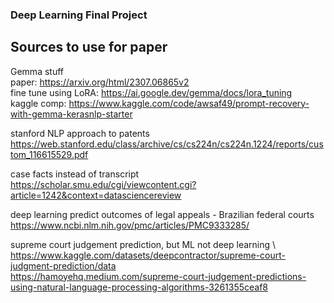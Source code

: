 ### Deep Learning Final Project

## Sources to use for paper
Gemma stuff \
paper: https://arxiv.org/html/2307.06865v2 \
fine tune using LoRA: https://ai.google.dev/gemma/docs/lora_tuning \
kaggle comp: https://www.kaggle.com/code/awsaf49/prompt-recovery-with-gemma-kerasnlp-starter 

stanford NLP approach to patents \
https://web.stanford.edu/class/archive/cs/cs224n/cs224n.1224/reports/custom_116615529.pdf 

case facts instead of transcript \
https://scholar.smu.edu/cgi/viewcontent.cgi?article=1242&context=datasciencereview 

deep learning predict outcomes of legal appeals - Brazilian federal courts \
https://www.ncbi.nlm.nih.gov/pmc/articles/PMC9333285/ 

supreme court judgement prediction, but ML not deep learning \ 
https://www.kaggle.com/datasets/deepcontractor/supreme-court-judgment-prediction/data \
https://hamoyehq.medium.com/supreme-court-judgement-predictions-using-natural-language-processing-algorithms-3261355ceaf8 
